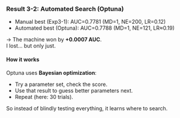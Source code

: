 ### Result 3-2: Automated Search (Optuna)

- Manual best (Exp3-1): AUC=0.7781 (MD=1, NE=200, LR=0.12)  
- Automated best (Optuna): AUC=0.7788 (MD=1, NE=121, LR≈0.19)  

→ The machine won by **+0.0007 AUC**.  
I lost… but only just.

#### How it works
Optuna uses **Bayesian optimization**:  
- Try a parameter set, check the score.  
- Use that result to guess better parameters next.  
- Repeat (here: 30 trials).  

So instead of blindly testing everything, it learns where to search.
